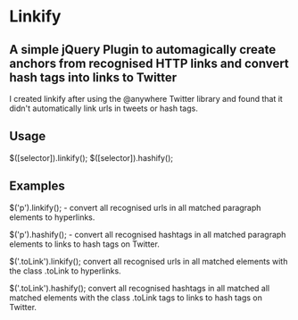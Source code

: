 Linkify
=======

A simple jQuery Plugin to automagically create anchors from recognised HTTP links and convert hash tags into links to Twitter
---------------------------------------------------------------------------------

I created linkify after using the @anywhere Twitter library and found that it didn't automatically link urls in tweets or hash tags.

Usage
-----

$([selector]).linkify();
$([selector]).hashify();

Examples
--------

$('p').linkify(); - convert all recognised urls in all matched paragraph elements to hyperlinks.

$('p').hashify(); - convert all recognised hashtags in all matched paragraph elements to links to hash tags on Twitter.


$('.toLink').linkify(); convert all recognised urls in all matched elements with the class .toLink to hyperlinks.

$('.toLink').hashify(); convert all recognised hashtags in all matched all matched elements with the class .toLink tags to links to hash tags on Twitter.



